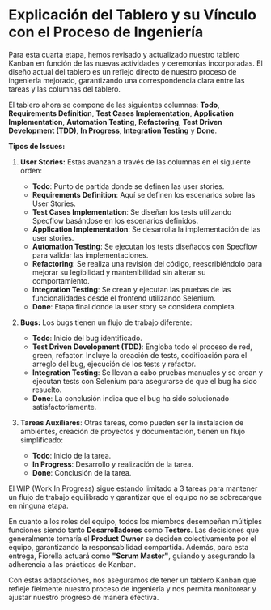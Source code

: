 # Explicación del Tablero y su Vínculo con el Proceso de Ingeniería

Para esta cuarta etapa, hemos revisado y actualizado nuestro tablero Kanban en función de las nuevas actividades y ceremonias incorporadas. El diseño actual del tablero es un reflejo directo de nuestro proceso de ingeniería mejorado, garantizando una correspondencia clara entre las tareas y las columnas del tablero.

El tablero ahora se compone de las siguientes columnas: **Todo**, **Requirements Definition**, **Test Cases Implementation**, **Application Implementation**, **Automation Testing**, **Refactoring**, **Test Driven Development (TDD)**, **In Progress**, **Integration Testing** y **Done**.

**Tipos de Issues:**
1. **User Stories:** Estas avanzan a través de las columnas en el siguiente orden:
   - **Todo**: Punto de partida donde se definen las user stories.
   - **Requirements Definition**: Aquí se definen los escenarios sobre las User Stories.
   - **Test Cases Implementation**: Se diseñan los tests utilizando Specflow basándose en los escenarios definidos.
   - **Application Implementation**: Se desarrolla la implementación de las user stories.
   - **Automation Testing**: Se ejecutan los tests diseñados con Specflow para validar las implementaciones.
   - **Refactoring**: Se realiza una revisión del código, reescribiéndolo para mejorar su legibilidad y mantenibilidad sin alterar su comportamiento.
   - **Integration Testing**: Se crean y ejecutan las pruebas de las funcionalidades desde el frontend utilizando Selenium.
   - **Done**: Etapa final donde la user story se considera completa.

2. **Bugs:** Los bugs tienen un flujo de trabajo diferente:
   - **Todo**: Inicio del bug identificado.
   - **Test Driven Development (TDD)**: Engloba todo el proceso de red, green, refactor. Incluye la creación de tests, codificación para el arreglo del bug, ejecución de los tests y refactor.
   - **Integration Testing**: Se llevan a cabo pruebas manuales y se crean y ejecutan tests con Selenium para asegurarse de que el bug ha sido resuelto.
   - **Done**: La conclusión indica que el bug ha sido solucionado satisfactoriamente.

3. **Tareas Auxiliares**: Otras tareas, como pueden ser la instalación de ambientes, creación de proyectos y documentación, tienen un flujo simplificado:
   - **Todo**: Inicio de la tarea.
   - **In Progress**: Desarrollo y realización de la tarea.
   - **Done**: Conclusión de la tarea.

El WIP (Work In Progress) sigue estando limitado a 3 tareas para mantener un flujo de trabajo equilibrado y garantizar que el equipo no se sobrecargue en ninguna etapa.

En cuanto a los roles del equipo, todos los miembros desempeñan múltiples funciones siendo tanto **Desarrolladores** como **Testers**. Las decisiones que generalmente tomaría el **Product Owner** se deciden colectivamente por el equipo, garantizando la responsabilidad compartida. Además, para esta entrega, Fiorella actuará como **"Scrum Master"**, guiando y asegurando la adherencia a las prácticas de Kanban.

Con estas adaptaciones, nos aseguramos de tener un tablero Kanban que refleje fielmente nuestro proceso de ingeniería y nos permita monitorear y ajustar nuestro progreso de manera efectiva.